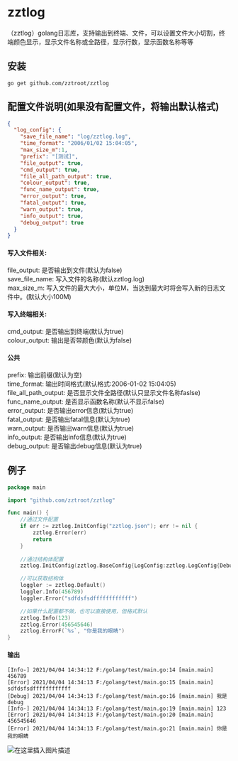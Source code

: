 # zztlog
（zztlog）golang日志库，支持输出到终端、文件，可以设置文件大小切割，终端颜色显示，显示文件名称或全路径，显示行数，显示函数名称等等

## 安装
```
go get github.com/zztroot/zztlog
```

## 配置文件说明(如果没有配置文件，将输出默认格式)
```json
{
  "log_config": {
    "save_file_name": "log/zztlog.log",
    "time_format": "2006/01/02 15:04:05",
    "max_size_m":1,
    "prefix": "[测试]",
    "file_output": true,
    "cmd_output": true,
    "file_all_path_output": true,
    "colour_output": true,
    "func_name_output": true,
    "error_output": true,
    "fatal_output": true,
    "warn_output": true,
    "info_output": true,
    "debug_output": true
  }
}
```
#### 写入文件相关:
file_output: 是否输出到文件(默认为false)  
save_file_name: 写入文件的名称(默认zztlog.log)  
max_size_m: 写入文件的最大大小，单位M，当达到最大时将会写入新的日志文件中。(默认大小100M)    

#### 写入终端相关:
cmd_output: 是否输出到终端(默认为true)  
colour_output: 输出是否带颜色(默认为false)  

#### 公共
prefix: 输出前缀(默认为空)  
time_format: 输出时间格式(默认格式:2006-01-02 15:04:05)  
file_all_path_output: 是否显示文件全路径(默认只显示文件名称faslse)  
func_name_output: 是否显示函数名称(默认不显示false)  
error_output: 是否输出error信息(默认为true)  
fatal_output: 是否输出fatal信息(默认为true)  
warn_output: 是否输出warn信息(默认为true)  
info_output: 是否输出info信息(默认为true)  
debug_output: 是否输出debug信息(默认为true)  

## 例子
```go
package main

import "github.com/zztroot/zztlog"

func main() {
	//通过文件配置
	if err := zztlog.InitConfig("zztlog.json"); err != nil {
		zztlog.Error(err)
		return
	}
	
	//通过结构体配置
	zztlog.InitConfig(zztlog.BaseConfig{LogConfig:zztlog.LogConfig{DebugOutput: true, ErrorOutput: true, CmdOutput: true, ColourOutput: true}})

	//可以获取结构体
	loggler := zztlog.Default()
	loggler.Info(456789)
	loggler.Error("sdfdsfsdffffffffffff")

	//如果什么配置都不做，也可以直接使用，但格式默认
	zztlog.Info(123)
	zztlog.Error(456545646)
	zztlog.ErrorF(`%s`, "你是我的眼睛")
}


```
#### 输出
```
[Info-] 2021/04/04 14:34:12 F:/golang/test/main.go:14 [main.main] 456789
[Error] 2021/04/04 14:34:13 F:/golang/test/main.go:15 [main.main] sdfdsfsdffffffffffff
[Debug] 2021/04/04 14:34:13 F:/golang/test/main.go:16 [main.main] 我是debug
[Info-] 2021/04/04 14:34:13 F:/golang/test/main.go:19 [main.main] 123
[Error] 2021/04/04 14:34:13 F:/golang/test/main.go:20 [main.main] 456545646
[Error] 2021/04/04 14:34:13 F:/golang/test/main.go:21 [main.main] 你是我的眼睛

```

![在这里插入图片描述](https://img-blog.csdnimg.cn/20210404143512599.PNG?x-oss-process=image/watermark,type_ZmFuZ3poZW5naGVpdGk,shadow_10,text_aHR0cHM6Ly9ibG9nLmNzZG4ubmV0L3dlaXhpbl80NDU0NjM0MA==,size_16,color_FFFFFF,t_70#pic_center)



